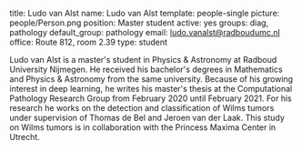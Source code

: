 title: Ludo van Alst
name: Ludo van Alst
template: people-single
picture: people/Person.png
position: Master student
active: yes
groups: diag, pathology
default_group: pathology
email: ludo.vanalst@radboudumc.nl
office: Route 812, room 2.39
type: student

Ludo van Alst is a master's student in Physics & Astronomy at Radboud University Nijmegen. He received his bachelor's degrees in Mathematics and Physics & Astronomy from the same university. Because of his growing interest in deep learning, he writes his master's thesis at the Computational Pathology Research Group from February 2020 until February 2021. For his research he works on the detection and classification of Wilms tumors under supervision of Thomas de Bel and Jeroen van der Laak. This study on Wilms tumors is in collaboration with the Princess Maxima Center in Utrecht.